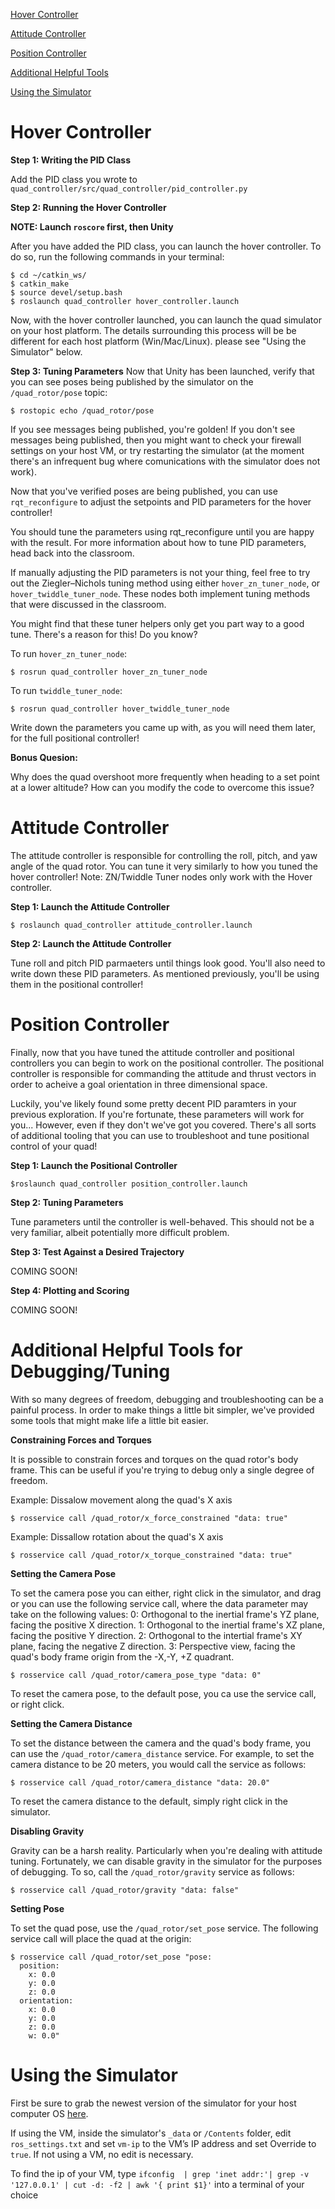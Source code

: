 
[Hover Controller](#hover-controller)

[Attitude Controller](#attitude-controller)

[Position Controller](#position-controller)

[Additional Helpful Tools](#additional-helpful-tools)

[Using the Simulator](#using-the-simulator)

# Hover Controller #
**Step 1: Writing the PID Class**

Add the PID class you wrote to `quad_controller/src/quad_controller/pid_controller.py`

**Step 2: Running the Hover Controller**

**NOTE: Launch `roscore` first, then Unity**

After you have added the PID class, you can launch the hover controller.
To do so, run the following commands in your terminal:
```
$ cd ~/catkin_ws/
$ catkin_make
$ source devel/setup.bash
$ roslaunch quad_controller hover_controller.launch
```
Now, with the hover controller launched, you can launch the quad simulator on your host platform.
The details surrounding this process will be be different for each host platform (Win/Mac/Linux).
please see "Using the Simulator" below.

**Step 3: Tuning Parameters**
Now that Unity has been launched, verify that you can see poses being published by the simulator
on the `/quad_rotor/pose` topic:
```
$ rostopic echo /quad_rotor/pose
```
If you see messages being published, you're golden! If you don't see messages being published,
then you might want to check your firewall settings on your host VM, or try restarting
the simulator (at the moment there's an infrequent bug where comunications with the simulator does not work).

Now that you've verified poses are being published, you can use `rqt_reconfigure` to adjust the setpoints
and PID parameters for the hover controller!

You should tune the parameters using rqt_reconfigure until you are happy with the result.
For more information about how to tune PID parameters, head back into the classroom.

If manually adjusting the PID parameters is not your thing, feel free to try out the
Ziegler–Nichols tuning method using either `hover_zn_tuner_node`, or `hover_twiddle_tuner_node`.
These nodes both implement tuning methods that were discussed in the classroom.

You might find that these tuner helpers only get you part way to a good tune.
There's a reason for this! Do you know?

To run `hover_zn_tuner_node`:
```
$ rosrun quad_controller hover_zn_tuner_node
```

To run `twiddle_tuner_node`:
```
$ rosrun quad_controller hover_twiddle_tuner_node
```

Write down the parameters you came up with, as you will need them later, for the full positional controller!

**Bonus Quesion:**

Why does the quad overshoot more frequently when heading to a set point at a lower altitude?
How can you modify the code to overcome this issue?

# Attitude Controller #
The attitude controller is responsible for controlling the roll, pitch, and yaw angle of the quad rotor.
You can tune it very similarly to how you tuned the hover controller!
Note: ZN/Twiddle Tuner nodes only work with the Hover controller.

**Step 1: Launch the Attitude Controller**
```
$ roslaunch quad_controller attitude_controller.launch
```

**Step 2: Launch the Attitude Controller**

Tune roll and pitch PID parmaeters until things look good.
You'll also need to write down these PID parameters.
As mentioned previously, you'll be using them in the positional controller!


# Position Controller #

Finally, now that you have tuned the attitude controller and positional controllers
you can begin to work on the positional controller. The positional controller is
responsible for commanding the attitude and thrust vectors in order to acheive a
goal orientation in three dimensional space.

Luckily, you've likely found some pretty decent PID paramters in your previous exploration.
If you're fortunate, these parameters will work for you... However, even if they don't
we've got you covered. There's all sorts of additional tooling that you can use to
troubleshoot and tune positional control of your quad!

**Step 1: Launch the Positional Controller**
```
$roslaunch quad_controller position_controller.launch
```

**Step 2: Tuning Parameters** 

Tune parameters until the controller is well-behaved.
This should not be a very familiar, albeit potentially more difficult problem.

**Step 3: Test Against a Desired Trajectory**

COMING SOON!

**Step 4: Plotting and Scoring** 

COMING SOON!

# Additional Helpful Tools for Debugging/Tuning #
With so many degrees of freedom, debugging and troubleshooting can be a painful process.
In order to make things a little bit simpler, we've provided some tools that might make
life a little bit easier.

**Constraining Forces and Torques**

It is possible to constrain forces and torques on the quad rotor's body frame.
This can be useful if you're trying to debug only a single degree of freedom.

Example: Dissalow movement along the quad's X axis
```
$ rosservice call /quad_rotor/x_force_constrained "data: true"
```
Example: Dissallow rotation about the quad's X axis
```
$ rosservice call /quad_rotor/x_torque_constrained "data: true"
```

**Setting the Camera Pose**

To set the camera pose you can either, right click in the simulator, and drag
or you can use the following service call, where the data parameter may take on the following
values:
0: Orthogonal to the inertial frame's YZ plane, facing the positive X direction.
1: Orthogonal to the inertial frame's XZ plane, facing the positive Y direction.
2: Orthogonal to the intertial frame's XY plane, facing the negative Z direction.
3: Perspective view, facing the quad's body frame origin from the -X,-Y, +Z quadrant.

```
$ rosservice call /quad_rotor/camera_pose_type "data: 0"
```
To reset the camera pose, to the default pose, you ca use the service call, or right click.

**Setting the Camera Distance**

To set the distance between the camera and the quad's body frame, you can use the
`/quad_rotor/camera_distance` service. For example, to set the camera distance to be
20 meters, you would call the service as follows:
```
$ rosservice call /quad_rotor/camera_distance "data: 20.0"
```

To reset the camera distance to the default, simply right click in the simulator.

**Disabling Gravity**

Gravity can be a harsh reality. Particularly when you're dealing with attitude tuning.
Fortunately, we can disable gravity in the simulator for the purposes of debugging.
To so, call the `/quad_rotor/gravity` service as follows:
```
$ rosservice call /quad_rotor/gravity "data: false"
```

**Setting Pose**

To set the quad pose, use the `/quad_rotor/set_pose` service. The following service call
will place the quad at the origin:
```
$ rosservice call /quad_rotor/set_pose "pose:
  position:
    x: 0.0
    y: 0.0
    z: 0.0
  orientation:
    x: 0.0
    y: 0.0
    z: 0.0
    w: 0.0" 
```

# Using the Simulator #

First be sure to grab the newest version of the simulator for your host computer OS [here](https://github.com/udacity/RoboND-Controls-Lab/releases).

If using the VM, inside the simulator's `_data` or `/Contents` folder, edit `ros_settings.txt` and set `vm-ip` to the VM’s IP address and set Override to `true`. If not using a VM, no edit is necessary.

To find the ip of your VM, type `ifconfig  | grep 'inet addr:'| grep -v '127.0.0.1' | cut -d: -f2 | awk '{ print $1}'` into a terminal of your choice
